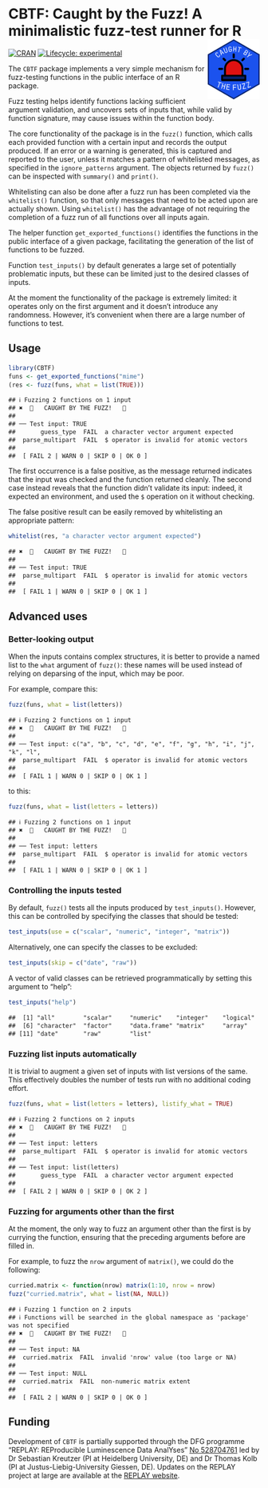 
# CBTF: Caught by the Fuzz! A minimalistic fuzz-test runner for R<a href="https://www.youtube.com/watch?v=uJ-mpul94eo"><img src="man/figures/logo.png" align="right" height="120" /></a>

<!-- badges: start -->

[![CRAN](https://www.r-pkg.org/badges/version/CBTF)](https://CRAN.R-project.org/package=CBTF)
[![Lifecycle:
experimental](https://img.shields.io/badge/lifecycle-experimental-orange.svg)](https://lifecycle.r-lib.org/articles/stages.html#experimental)
<!-- badges: end -->

The `CBTF` package implements a very simple mechanism for fuzz-testing
functions in the public interface of an R package.

Fuzz testing helps identify functions lacking sufficient argument
validation, and uncovers sets of inputs that, while valid by function
signature, may cause issues within the function body.

The core functionality of the package is in the `fuzz()` function, which
calls each provided function with a certain input and records the output
produced. If an error or a warning is generated, this is captured and
reported to the user, unless it matches a pattern of whitelisted
messages, as specified in the `ignore_patterns` argument. The objects
returned by `fuzz()` can be inspected with `summary()` and `print()`.

Whitelisting can also be done after a fuzz run has been completed via
the `whitelist()` function, so that only messages that need to be acted
upon are actually shown. Using `whitelist()` has the advantage of not
requiring the completion of a fuzz run of all functions over all inputs
again.

The helper function `get_exported_functions()` identifies the functions
in the public interface of a given package, facilitating the generation
of the list of functions to be fuzzed.

Function `test_inputs()` by default generates a large set of potentially
problematic inputs, but these can be limited just to the desired classes
of inputs.

At the moment the functionality of the package is extremely limited: it
operates only on the first argument and it doesn’t introduce any
randomness. However, it’s convenient when there are a large number of
functions to test.

## Usage

``` r
library(CBTF)
funs <- get_exported_functions("mime")
(res <- fuzz(funs, what = list(TRUE)))
```

    ## ℹ Fuzzing 2 functions on 1 input
    ## ✖  🚨   CAUGHT BY THE FUZZ!   🚨
    ## 
    ## ── Test input: TRUE
    ##       guess_type  FAIL  a character vector argument expected
    ##  parse_multipart  FAIL  $ operator is invalid for atomic vectors
    ## 
    ##  [ FAIL 2 | WARN 0 | SKIP 0 | OK 0 ]

The first occurrence is a false positive, as the message returned
indicates that the input was checked and the function returned cleanly.
The second case instead reveals that the function didn’t validate its
input: indeed, it expected an environment, and used the `$` operation on
it without checking.

The false positive result can be easily removed by whitelisting an
appropriate pattern:

``` r
whitelist(res, "a character vector argument expected")
```

    ## ✖  🚨   CAUGHT BY THE FUZZ!   🚨
    ## 
    ## ── Test input: TRUE
    ##  parse_multipart  FAIL  $ operator is invalid for atomic vectors
    ## 
    ##  [ FAIL 1 | WARN 0 | SKIP 0 | OK 1 ]

## Advanced uses

### Better-looking output

When the inputs contains complex structures, it is better to provide a
named list to the `what` argument of `fuzz()`: these names will be used
instead of relying on deparsing of the input, which may be poor.

For example, compare this:

``` r
fuzz(funs, what = list(letters))
```

    ## ℹ Fuzzing 2 functions on 1 input
    ## ✖  🚨   CAUGHT BY THE FUZZ!   🚨
    ## 
    ## ── Test input: c("a", "b", "c", "d", "e", "f", "g", "h", "i", "j", "k", "l",
    ##  parse_multipart  FAIL  $ operator is invalid for atomic vectors
    ## 
    ##  [ FAIL 1 | WARN 0 | SKIP 0 | OK 1 ]

to this:

``` r
fuzz(funs, what = list(letters = letters))
```

    ## ℹ Fuzzing 2 functions on 1 input
    ## ✖  🚨   CAUGHT BY THE FUZZ!   🚨
    ## 
    ## ── Test input: letters
    ##  parse_multipart  FAIL  $ operator is invalid for atomic vectors
    ## 
    ##  [ FAIL 1 | WARN 0 | SKIP 0 | OK 1 ]

### Controlling the inputs tested

By default, `fuzz()` tests all the inputs produced by `test_inputs()`.
However, this can be controlled by specifying the classes that should be
tested:

``` r
test_inputs(use = c("scalar", "numeric", "integer", "matrix"))
```

Alternatively, one can specify the classes to be excluded:

``` r
test_inputs(skip = c("date", "raw"))
```

A vector of valid classes can be retrieved programmatically by setting
this argument to “help”:

``` r
test_inputs("help")
```

    ##  [1] "all"        "scalar"     "numeric"    "integer"    "logical"   
    ##  [6] "character"  "factor"     "data.frame" "matrix"     "array"     
    ## [11] "date"       "raw"        "list"

### Fuzzing list inputs automatically

It is trivial to augment a given set of inputs with list versions of the
same. This effectively doubles the number of tests run with no
additional coding effort.

``` r
fuzz(funs, what = list(letters = letters), listify_what = TRUE)
```

    ## ℹ Fuzzing 2 functions on 2 inputs
    ## ✖  🚨   CAUGHT BY THE FUZZ!   🚨
    ## 
    ## ── Test input: letters
    ##  parse_multipart  FAIL  $ operator is invalid for atomic vectors
    ## 
    ## ── Test input: list(letters)
    ##       guess_type  FAIL  a character vector argument expected
    ## 
    ##  [ FAIL 2 | WARN 0 | SKIP 0 | OK 2 ]

### Fuzzing for arguments other than the first

At the moment, the only way to fuzz an argument other than the first is
by currying the function, ensuring that the preceding arguments before
are filled in.

For example, to fuzz the `nrow` argument of `matrix()`, we could do the
following:

``` r
curried.matrix <- function(nrow) matrix(1:10, nrow = nrow)
fuzz("curried.matrix", what = list(NA, NULL))
```

    ## ℹ Fuzzing 1 function on 2 inputs
    ## ℹ Functions will be searched in the global namespace as 'package' was not specified
    ## ✖  🚨   CAUGHT BY THE FUZZ!   🚨
    ## 
    ## ── Test input: NA
    ##  curried.matrix  FAIL  invalid 'nrow' value (too large or NA)
    ## 
    ## ── Test input: NULL
    ##  curried.matrix  FAIL  non-numeric matrix extent
    ## 
    ##  [ FAIL 2 | WARN 0 | SKIP 0 | OK 0 ]

## Funding

Development of `CBTF` is partially supported through the DFG programme
“REPLAY: REProducible Luminescence Data AnalYses” [No
528704761](https://gepris.dfg.de/gepris/projekt/528704761?language=en)
led by Dr Sebastian Kreutzer (PI at Heidelberg University, DE) and Dr
Thomas Kolb (PI at Justus-Liebig-University Giessen, DE). Updates on the
REPLAY project at large are available at the [REPLAY
website](https://r-lum.github.io/REPLAY-website/).
